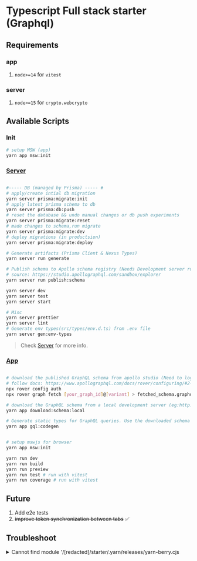 # Typescript Full stack starter (Graphql)

## Requirements

### app

1. `node>=14` for `vitest`

### server

1. `node>=15` for `crypto.webcrypto`

## Available Scripts

### Init

```sh
# setup MSW (app)
yarn app msw:init
```

### [Server](./packages/server)

```sh

#----- DB (managed by Prisma) ----- #
# apply/create intial db migration
yarn server prisma:migrate:init
# apply latest prisma schema to db
yarn server prisma:db:push
# reset the database && undo manual changes or db push experiments
yarn server prisma:migrate:reset
# made changes to schema,run migrate
yarn server prisma:migrate:dev
# deploy migrations (in productsion)
yarn server prisma:migrate:deploy

# Generate artifacts (Prisma Client & Nexus Types)
yarn server run generate

# Publish schema to Apollo schema registry (Needs Development server running)
# source: https://studio.apollographql.com/sandbox/explorer
yarn server run publish:schema

yarn server dev
yarn server test
yarn server start

# Misc
yarn server prettier
yarn server lint
# Generate env types(src/types/env.d.ts) from .env file
yarn server gen:env-types
```

> Check [Server](./packages/server) for more info.

### [App](./packages/app)

```sh

# download the published GraphQL schema from apollo studio (Need to login with `rover`)
# follow docs: https://www.apollographql.com/docs/rover/configuring/#2-provide-the-api-key-to-rover
npx rover config auth
npx rover graph fetch [your_graph_id]@[variant] > fetched_schema.graphql

# download the GraphQL schema from a local development server (eg:http://localhost:4000)
yarn app download:schema:local

# Generate static types for GraphQL queries. Use the downloaded schema
yarn app gql:codegen


# setup mswjs for browser
yarn app msw:init

yarn run dev
yarn run build
yarn run preview
yarn run test # run with vitest
yarn run coverage # run with vitest

```

## Future

1. Add e2e tests
2. ~~improve token synchronization between tabs~~ ✅️

## Troubleshoot

<details>
<summary>
Cannot find module '/[redacted]/starter/.yarn/releases/yarn-berry.cjs
</summary>

```sh
rm .yarnrc.yml
yarn set version berry

# and add below line to `.yarnrc.yml`
nodeLinker: node-modules

```

</details>
